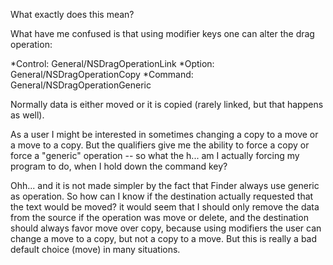 What exactly does this mean?

What have me confused is that using modifier keys one can alter the drag operation:

*Control: General/NSDragOperationLink
*Option: General/NSDragOperationCopy
*Command: General/NSDragOperationGeneric


Normally data is either moved or it is copied (rarely linked, but that happens as well).

As a user I might be interested in sometimes changing a copy to a move or a move to a copy. But the qualifiers give me the ability to force a copy or force a "generic" operation -- so what the h... am I actually forcing my program to do, when I hold down the command key?

Ohh... and it is not made simpler by the fact that Finder always use generic as operation. So how can I know if the destination actually requested that the text would be moved? it would seem that I should only remove the data from the source if the operation was move or delete, and the destination should always favor move over copy, because using modifiers the user can change a move to a copy, but not a copy to a move. But this is really a bad default choice (move) in many situations.